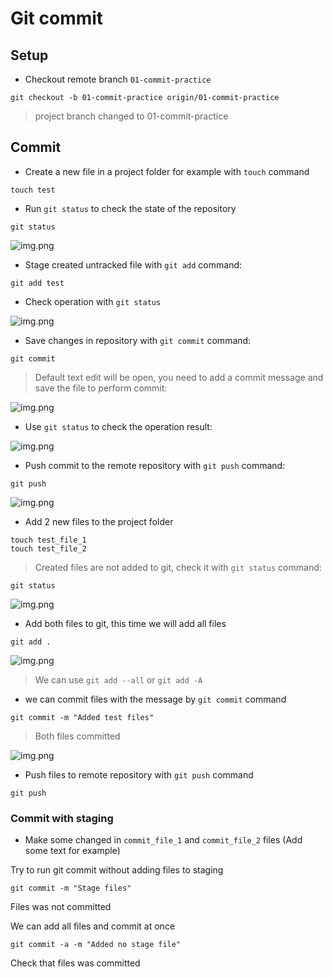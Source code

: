 # Git commit

## Setup

- Checkout remote branch `01-commit-practice`

```shell
git checkout -b 01-commit-practice origin/01-commit-practice
```

> project branch changed to 01-commit-practice

## Commit

- Create a new file in a project folder for example with `touch` command

```shell
touch test
```

- Run `git status` to check the state of the repository 

```shell
git status
```

![img.png](_docs/images/part_1.png)

- Stage created untracked file with `git add` command:

```shell
git add test
```

- Check operation with `git status`

![img.png](_docs/images/part_2.png)

- Save changes in repository with `git commit` command:

```shell
git commit
```

> Default text edit will be open, you need to add a commit message and save the file to perform commit:

![img.png](_docs/images/part_3.png)

- Use `git status` to check the operation result:

![img.png](_docs/images/part_4.png)

- Push commit to the remote repository with `git push` command:

```shell
git push
```

![img.png](_docs/images/part_5.png)

- Add 2 new files to the project folder

```shell
touch test_file_1
touch test_file_2
```

> Created files are not added to git, check it with `git status` command:

```shell
git status                                                                                                                                     
```

![img.png](_docs/images/part_6.png)

- Add both files to git, this time we will add all files

```shell
git add .
```

![img.png](_docs/images/part_7.png)

> We can use `git add --all` or `git add -A`

- we can commit files with the message by `git commit` command

```
git commit -m "Added test files"
```

> Both files committed

![img.png](_docs/images/part_8.png)

- Push files to remote repository with `git push` command

```shell
git push
```

### Commit with staging

- Make some changed in `commit_file_1` and `commit_file_2` files (Add some text for example)

Try to run git commit without adding files to staging

```shell
git commit -m "Stage files"
```

Files was not committed

We can add all files and commit at once

```shell
git commit -a -m "Added no stage file"
```

Check that files was committed
